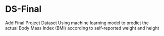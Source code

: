 # DS-Final
Add Final Project Dataset
Using machine learning model to predict the actual Body Mass Index (BMI) according to self-reported weight and height
